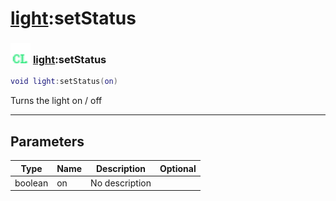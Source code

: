 # [light](../light/README.md):setStatus

### <img src="../../.gitbook/assets/client.png" width="32" height="32" /> [light](../light/README.md):setStatus

```lua
void light:setStatus(on)
```

Turns the light on / off<br>

-----------------
## Parameters

| Type   | Name | Description | Optional |
| ------ | ---- | ----------- | -------: |
| boolean | on | No description |   |
